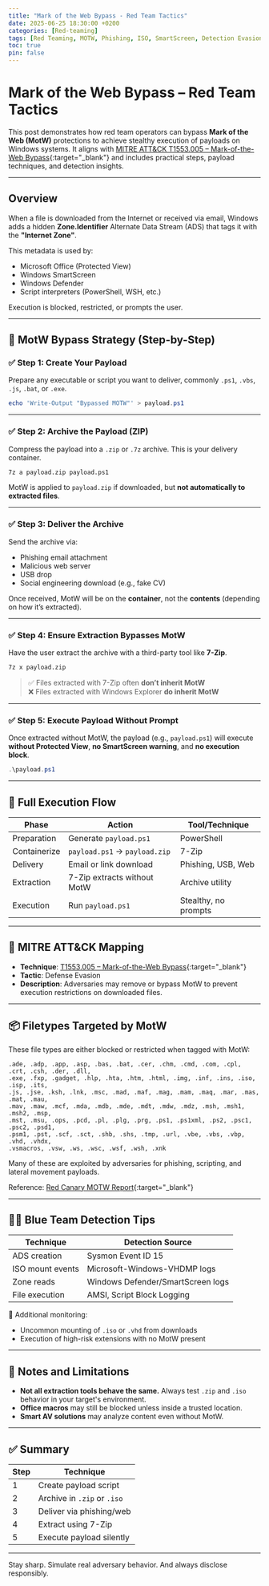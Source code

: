 ```yaml
---
title: "Mark of the Web Bypass - Red Team Tactics"
date: 2025-06-25 18:30:00 +0200
categories: [Red-teaming]
tags: [Red Teaming, MOTW, Phishing, ISO, SmartScreen, Detection Evasion, T1553.005]
toc: true
pin: false
---
```


# Mark of the Web Bypass – Red Team Tactics

This post demonstrates how red team operators can bypass **Mark of the Web (MotW)** protections to achieve stealthy execution of payloads on Windows systems. It aligns with [MITRE ATT&CK T1553.005 – Mark-of-the-Web Bypass](https://attack.mitre.org/techniques/T1553/005/){:target="_blank"} and includes practical steps, payload techniques, and detection insights.

---

## Overview

When a file is downloaded from the Internet or received via email, Windows adds a hidden **Zone.Identifier** Alternate Data Stream (ADS) that tags it with the **"Internet Zone"**.

This metadata is used by:
- Microsoft Office (Protected View)
- Windows SmartScreen
- Windows Defender
- Script interpreters (PowerShell, WSH, etc.)

Execution is blocked, restricted, or prompts the user.

---

## 📁 MotW Bypass Strategy (Step-by-Step)

### ✅ Step 1: Create Your Payload

Prepare any executable or script you want to deliver, commonly `.ps1`, `.vbs`, `.js`, `.bat`, or `.exe`.

```powershell
echo 'Write-Output "Bypassed MOTW"' > payload.ps1
```

---

### ✅ Step 2: Archive the Payload (ZIP)

Compress the payload into a `.zip` or `.7z` archive. This is your delivery container.

```bash
7z a payload.zip payload.ps1
```

MotW is applied to `payload.zip` if downloaded, but **not automatically to extracted files**.

---

### ✅ Step 3: Deliver the Archive

Send the archive via:
- Phishing email attachment
- Malicious web server
- USB drop
- Social engineering download (e.g., fake CV)

Once received, MotW will be on the **container**, not the **contents** (depending on how it’s extracted).

---

### ✅ Step 4: Ensure Extraction Bypasses MotW

Have the user extract the archive with a third-party tool like **7-Zip**.

```bash
7z x payload.zip
```

> ✅ Files extracted with 7-Zip often **don’t inherit MotW**  
> ❌ Files extracted with Windows Explorer **do inherit MotW**

---

### ✅ Step 5: Execute Payload Without Prompt

Once extracted without MotW, the payload (e.g., `payload.ps1`) will execute **without Protected View**, **no SmartScreen warning**, and **no execution block**.

```powershell
.\payload.ps1
```

---

## 🧪 Full Execution Flow

| Phase          | Action                         | Tool/Technique                   |
|----------------|--------------------------------|----------------------------------|
| Preparation    | Generate `payload.ps1`         | PowerShell                       |
| Containerize   | `payload.ps1` → `payload.zip`  | 7-Zip                            |
| Delivery       | Email or link download         | Phishing, USB, Web               |
| Extraction     | 7-Zip extracts without MotW    | Archive utility                  |
| Execution      | Run `payload.ps1`              | Stealthy, no prompts             |

---

## 🔐 MITRE ATT&CK Mapping

- **Technique**: [T1553.005 – Mark-of-the-Web Bypass](https://attack.mitre.org/techniques/T1553/005/){:target="_blank"}
- **Tactic**: Defense Evasion
- **Description**: Adversaries may remove or bypass MotW to prevent execution restrictions on downloaded files.

---

## 📦 Filetypes Targeted by MotW

These file types are either blocked or restricted when tagged with MotW:

```
.ade, .adp, .app, .asp, .bas, .bat, .cer, .chm, .cmd, .com, .cpl, .crt, .csh, .der, .dll,
.exe, .fxp, .gadget, .hlp, .hta, .htm, .html, .img, .inf, .ins, .iso, .isp, .its,
.js, .jse, .ksh, .lnk, .msc, .mad, .maf, .mag, .mam, .maq, .mar, .mas, .mat, .mau,
.mav, .maw, .mcf, .mda, .mdb, .mde, .mdt, .mdw, .mdz, .msh, .msh1, .msh2, .msp,
.mst, .msu, .ops, .pcd, .pl, .plg, .prg, .ps1, .ps1xml, .ps2, .psc1, .psc2, .psd1,
.psm1, .pst, .scf, .sct, .shb, .shs, .tmp, .url, .vbe, .vbs, .vbp, .vhd, .vhdx,
.vsmacros, .vsw, .ws, .wsc, .wsf, .wsh, .xnk
```

Many of these are exploited by adversaries for phishing, scripting, and lateral movement payloads.

Reference: [Red Canary MOTW Report](https://redcanary.com/threat-detection-report/techniques/mark-of-the-web-bypass/){:target="_blank"}

---

## 🕵️‍♀️ Blue Team Detection Tips

| Technique         | Detection Source                   |
|------------------|------------------------------------|
| ADS creation      | Sysmon Event ID 15                 |
| ISO mount events  | Microsoft-Windows-VHDMP logs       |
| Zone reads        | Windows Defender/SmartScreen logs  |
| File execution    | AMSI, Script Block Logging         |

🧩 Additional monitoring:
- Uncommon mounting of `.iso` or `.vhd` from downloads
- Execution of high-risk extensions with no MotW present

---

## 🧠 Notes and Limitations

- **Not all extraction tools behave the same.** Always test `.zip` and `.iso` behavior in your target's environment.
- **Office macros** may still be blocked unless inside a trusted location.
- **Smart AV solutions** may analyze content even without MotW.

---

## ✅ Summary

| Step     | Technique                     |
|----------|-------------------------------|
| 1        | Create payload script         |
| 2        | Archive in `.zip` or `.iso`   |
| 3        | Deliver via phishing/web      |
| 4        | Extract using 7-Zip           |
| 5        | Execute payload silently      |

---

Stay sharp. Simulate real adversary behavior. And always disclose responsibly.
